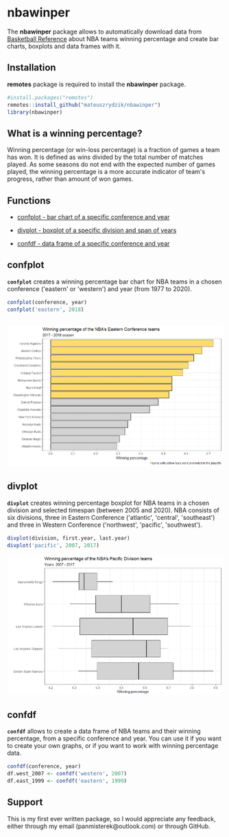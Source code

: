 # nbawinper

The **nbawinper** package allows to automatically download data from [Basketball Reference](https://www.basketball-reference.com) about NBA teams winning percentage and create bar charts, boxplots and data frames with it.

## Installation

**remotes** package is required to install the **nbawinper** package.

``` r
#install.packages("remotes")
remotes::install_github("mateuszrydzik/nbawinper")
library(nbawinper)
```

## What is a winning percentage?

Winning percentage (or win-loss percentage) is a fraction of games a team has won. It is defined as wins divided by the total number of matches played. As some seasons do not end with the expected number of games played, the winning percentage is a more accurate indicator of team's progress, rather than amount of won games.

## Functions

-   [confplot - bar chart of a specific conference and year](#confplot)

-   [divplot - boxplot of a specific division and span of years](#divplot)

-   [confdf - data frame of a specific conference and year](#confdf)

## confplot

**`confplot`** creates a winning percentage bar chart for NBA teams in a chosen conference ('eastern' or 'western') and year (from 1977 to 2020).

``` r
confplot(conference, year)
confplot('eastern', 2018)
```

## ![](img/confplot.png)

## divplot
**`divplot`** creates winning percentage boxplot for NBA teams in a chosen division and selected timespan (between 2005 and 2020). NBA consists of six divisions, three in Eastern Conference ('atlantic', 'central', 'southeast') and three in Western Conference ('northwest', 'pacific', 'southwest').

``` r
divplot(division, first.year, last.year)
divplot('pacific', 2007, 2017)
```

![](img/divplot.png)


## confdf

**`confdf`** allows to create a data frame of NBA teams and their winning percentage, from a specific conference and year. You can use it if you want to create your own graphs, or if you want to work with winning percentage data.

``` r
confdf(conference, year)
df.west_2007 <- confdf('western', 2007)
df.east_1999 <- confdf('eastern', 1999)
```

## Support

This is my first ever written package, so I would appreciate any feedback, either through my email (panmisterek\@outlook.com) or through GitHub.
